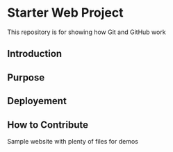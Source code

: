 # Starter Web Project

This repository is for showing how Git and GitHub work

## Introduction

## Purpose

## Deployement 

## How to Contribute

Sample website with plenty of files for demos